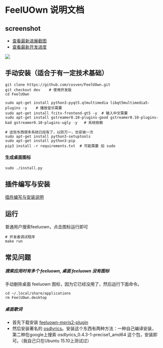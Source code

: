 # FeelUOwn 说明文档

## screenshot
- [查看最新进展截图](https://github.com/cosven/FeelUOwn/issues/140)
- [查看最新开发进度](https://github.com/cosven/FeelUOwn/issues/156)

![](http://7xnn7w.com1.z0.glb.clouddn.com/new_2.png)

## 手动安装（适合于有一定技术基础）

```
git clone https://github.com/cosven/FeelUOwn.git
git checkout dev    # 使用开发版
cd FeelUOwn

sudo apt-get install python3-pyqt5.qtmultimedia libqt5multimedia5-plugins -y    # 播放音乐需要
sudo apt-get install fcitx-frontend-qt5 -y  # 输入中文需要
sudo apt-get install gstreamer0.10-plugins-good gstreamer0.10-plugins-bad gstreamer0.10-plugins-ugly -y   # 系统依赖

# 这些东西很多系统已经有了，以防万一，也安装一次
sudo apt-get install python3-setuptools
sudo apt-get install python3-pip
pip3 install -r requirements.txt  # 可能需要 加 sudo

```

#### 生成桌面图标
`sudo ./install.py`

## 插件编写与安装
[插件编写与安装说明](https://github.com/cosven/FeelUOwn/issues/148)


## 运行

普通用户搜索feeluown，点击图标运行即可

```
# 开发者调试程序
make run
```

## 常见问题
##### 搜索应用时有多个 feeluown, 桌面 feeluown 没有图标

手动删除桌面 feeluown 图标，因为它已经没用了，然后运行下面命令。
```
cd ~/.local/share/applications
rm FeelUOwn.desktop
```

##### 桌面歌词
- 首先下载安装 [feeluown-mpris2-plugin](https://github.com/cosven/feeluown-mpris2-plugin.git)
- 然后安装著名的 [osdlyrics](https://github.com/osdlyrics/osdlyrics)。安装这个东西有两种方法：一种自己编译安装，第二种在google上搜索 osdlyrics_0.4.3-1-precise1_amd64
  这个包，安装即可。（我自己只在Ubuntu 15.10上测试过）
